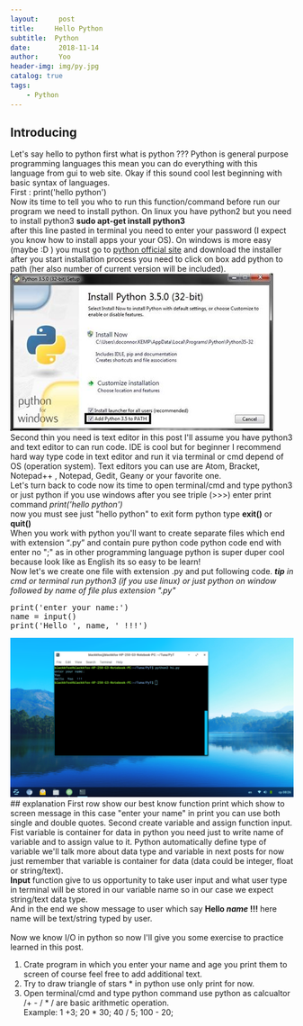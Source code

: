 ```yaml
---
layout:     post
title:     Hello Python
subtitle:  Python
date:       2018-11-14
author:     Yoo
header-img: img/py.jpg
catalog: true
tags:
    - Python
---
```


## Introducing
Let's say hello to python first what is python ??? Python is general purpose programming languages this mean you can do
everything with this language from gui to web site. Okay if this sound cool lest beginning with basic syntax of languages.
<br>
First : print('hello python')
<br>
Now its time to tell you who to run this function/command before run our program we need to install python.
On linux you have python2 but you need to install python3
<strong>sudo apt-get install python3</strong><br>
after this line pasted in terminal you need to enter your password (I expect you know how to install apps your your OS).
On windows is more easy (maybe :D ) you must go to <a href="http://www.python.org">python official site</a> and download the installer after you start installation process you need to click on box add python to path (her also number of current version will be included).
<img src="/img/py-yoo-inst.jpg">
<br>
Second thin you need is text editor in this post I'll assume you have python3 and text editor to can run code.
IDE is cool but for beginner I recommend hard way type code in text editor and run it via terminal or cmd depend of OS (operation system).
Text editors you can use are Atom, Bracket, Notepad++ , Notepad, Gedit, Geany or your favorite one.
<br>
Let's turn back to code now its time to open terminal/cmd and type python3 or just python if you use windows
after you see triple (>>>) enter print command <em>print('hello python')</em><br>
now you must see just "hello python" to exit form python type <strong>exit()</strong> or <strong>quit()</strong><br>
When you work with python you'll want to create separate files which end with extension <q>.py</q> and contain pure python code python code end with enter no ";" as in other programming language python is super duper cool because look like as English its so easy to be learn!<br>
Now let's we create one file with extension .py and put following code.
<em><b>tip</b> in cmd or terminal run python3 (if you use linux) or just python on window followed by name of file plus extension ".py"</em>
<pre>
print('enter your name:')
name = input()
print('Hello ', name, ' !!!')
</pre>
<img src="/img/py-yoo-version.png">
## explanation
First row show our best know function print which show to screen  message in this case "enter your name" in print you can use both single and double quotes.
Second create variable and assign function input. Fist variable is container for data in python you need just to write name of variable and to assign value to it. Python automatically define type of variable we'll talk more about data type and variable in next posts for now just remember that variable is container for data (data could be integer, float or string/text).<br>
<strong>Input</strong> function give to us opportunity to take user input and what user type in terminal will be stored in our variable name so in our case we expect string/text data type.<br>
And  in the end we show message to user which say <b>Hello <i>name</i> !!!</b> here name will be text/string typed by user.<br><br>
Now we know I/O in python so now I'll give you some exercise to practice learned in this post.<br>
<ol>
  <li>Crate program in which you enter your name and age you print them to screen of course feel free to add additional text.</li>
  <li>Try to draw triangle of stars * in python use only print for now. </li>
  <li>Open terminal/cmd and type python command use python as calcualtor /+ - / * / are basic arithmetic operation.<br>Example: 1 +3; 20 * 30; 40 / 5; 100 - 20;</li>
</ol>
